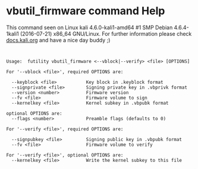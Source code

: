 # vbutil_firmware command Help
 
 This command seen on Linux kali 4.6.0-kali1-amd64 #1 SMP Debian 4.6.4-1kali1 (2016-07-21) x86_64 GNU/Linux. For further information please check [docs.kali.org](docs.kali.org) and have a nice day buddy ;) 

~~~


Usage:  futility vbutil_firmware <--vblock|--verify> <file> [OPTIONS]

For '--vblock <file>', required OPTIONS are:

  --keyblock <file>           Key block in .keyblock format
  --signprivate <file>        Signing private key in .vbprivk format
  --version <number>          Firmware version
  --fv <file>                 Firmware volume to sign
  --kernelkey <file>          Kernel subkey in .vbpubk format

optional OPTIONS are:
  --flags <number>            Preamble flags (defaults to 0)

For '--verify <file>', required OPTIONS are:

  --signpubkey <file>         Signing public key in .vbpubk format
  --fv <file>                 Firmware volume to verify

For '--verify <file>', optional OPTIONS are:
  --kernelkey <file>          Write the kernel subkey to this file


~~~
